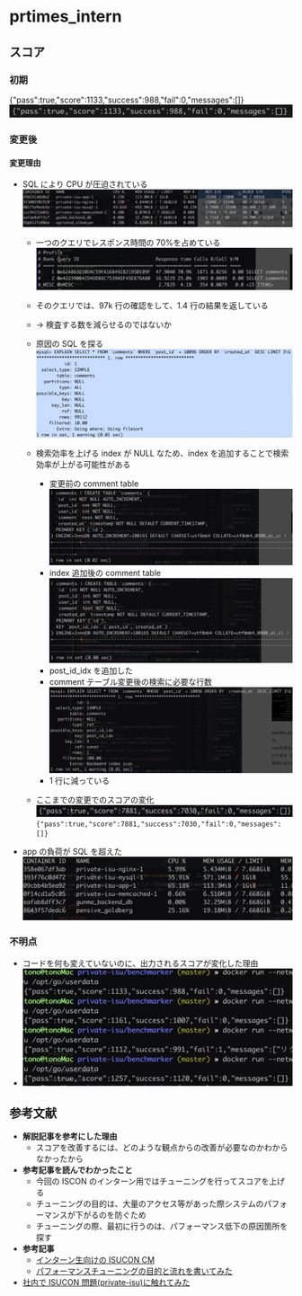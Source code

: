 # prtimes_intern

## スコア

### 初期

{"pass":true,"score":1133,"success":988,"fail":0,"messages":[]}
![alt text](image.png)

### 変更後

#### 変更理由

- SQL により CPU が圧迫されている
  ![alt text](image-3.png)

  - 一つのクエリでレスポンス時間の 70%を占めている
    ![alt text](image-4.png)
  - そのクエリでは、97k 行の確認をして、1.4 行の結果を返している
  - → 検査する数を減らせるのではないか

  - 原因の SQL を探る
    ![alt text](image-5.png)
  - 検索効率を上げる index が NULL なため、index を追加することで検索効率が上がる可能性がある
    - 変更前の comment table
      ![alt text](image-6.png)
    - index 追加後の comment table
      ![alt text](image-7.png)
    - post_id_idx を追加した
    - comment テーブル変更後の検索に必要な行数
      ![alt text](image-8.png)
    - 1 行に減っている
  - ここまでの変更でのスコアの変化
    ![alt text](image-9.png)
    `{"pass":true,"score":7881,"success":7030,"fail":0,"messages":[]}`

- app の負荷が SQL を超えた
  ![alt text](image-10.png)

### 不明点

- コードを何も変えていないのに、出力されるスコアが変化した理由
- ![alt text](image-1.png)

## 参考文献

- **解説記事を参考にした理由**
  - スコアを改善するには、どのような観点からの改善が必要なのかわからなかったから
- **参考記事を読んでわかったこと**
  - 今回の ISCON のインターン用ではチューニングを行ってスコアを上げる
  - チューニングの目的は、大量のアクセス等があった際システムのパフォーマンスが下がるのを防ぐため
  - チューニングの際、最初に行うのは、パフォーマンス低下の原因箇所を探す
- **参考記事**
  - [インターン生向けの ISUCON CM](https://qiita.com/catatsuy/items/2d83783d80157daf4b44)
  - [パフォーマンスチューニングの目的と流れを書いてみた](https://qiita.com/tbtakhk/items/ecf1bc502333d2bdab52)
- [社内で ISUCON 問題(private-isu)に触れてみた](https://note.com/pharmax/n/nf9a163c09554#11620be8-b693-465f-a0c4-157ef42ed8c2)
